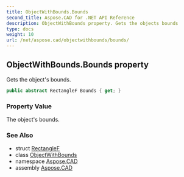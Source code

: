 ```yaml
---
title: ObjectWithBounds.Bounds
second_title: Aspose.CAD for .NET API Reference
description: ObjectWithBounds property. Gets the objects bounds
type: docs
weight: 10
url: /net/aspose.cad/objectwithbounds/bounds/
---
```

## ObjectWithBounds.Bounds property

Gets the object's bounds.

```csharp
public abstract RectangleF Bounds { get; }
```

### Property Value

The object's bounds.

### See Also

* struct [RectangleF](../../rectanglef/)
* class [ObjectWithBounds](../)
* namespace [Aspose.CAD](../../../aspose.cad/)
* assembly [Aspose.CAD](../../../)


